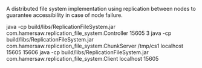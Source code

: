 A distributed file system implementation using replication between nodes to guarantee accessibility in case of node failure.

java -cp build/libs/ReplicationFileSystem.jar com.hamersaw.replication_file_system.Controller 15605 3
java -cp build/libs/ReplicationFileSystem.jar com.hamersaw.replication_file_system.ChunkServer /tmp/cs1 localhost 15605 15606
java -cp build/libs/ReplicationFileSystem.jar com.hamersaw.replication_file_system.Client localhost 15605

